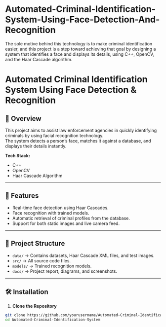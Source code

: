 # Automated-Criminal-Identification-System-Using-Face-Detection-And-Recognition
The sole motive behind this technology is to make criminal identification easier, and this project is a step toward achieving that goal by designing a system that identifies a face and displays its details, using C++, OpenCV, and the Haar Cascade algorithm.
# Automated Criminal Identification System Using Face Detection & Recognition

## 📌 Overview
This project aims to assist law enforcement agencies in quickly identifying criminals by using facial recognition technology.  
The system detects a person’s face, matches it against a database, and displays their details instantly.  

**Tech Stack:**  
- C++  
- OpenCV  
- Haar Cascade Algorithm  

---

## 🚀 Features
- Real-time face detection using Haar Cascades.
- Face recognition with trained models.
- Automatic retrieval of criminal profiles from the database.
- Support for both static images and live camera feed.

---

## 📂 Project Structure
- `data/` → Contains datasets, Haar Cascade XML files, and test images.
- `src/` → All source code files.
- `models/` → Trained recognition models.
- `docs/` → Project report, diagrams, and screenshots.

---

## 🛠 Installation
1. **Clone the Repository**
```bash
git clone https://github.com/yourusername/Automated-Criminal-Identification-System.git
cd Automated-Criminal-Identification-System
